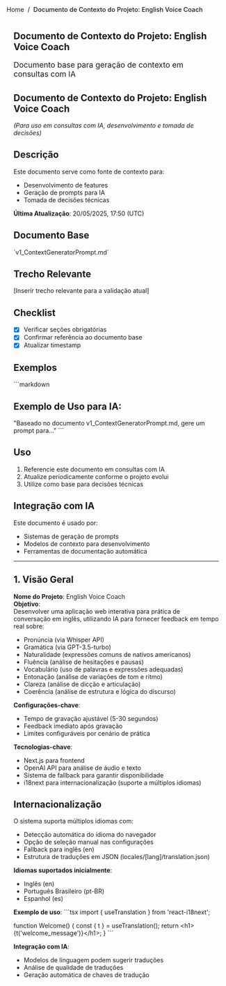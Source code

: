 <nav class="breadcrumbs">
  <a href="/index.html">Home</a>
  <span class="separator">/</span>
  <span class="current">Documento de Contexto do Projeto: English Voice Coach</span>
</nav>

<article class="documentation-content">
  <h1>Documento de Contexto do Projeto: English Voice Coach</h1>
  
  <p class="description">Documento base para geração de contexto em consultas com IA</p>

  
# **Documento de Contexto do Projeto: English Voice Coach**  
*(Para uso em consultas com IA, desenvolvimento e tomada de decisões)*  

## Descrição
Este documento serve como fonte de contexto para:
- Desenvolvimento de features
- Geração de prompts para IA
- Tomada de decisões técnicas

**Última Atualização**: 20/05/2025, 17:50 (UTC)

## Documento Base
&#x60;v1_ContextGeneratorPrompt.md&#x60;

## Trecho Relevante
[Inserir trecho relevante para a validação atual]

## Checklist
- [x] Verificar seções obrigatórias
- [x] Confirmar referência ao documento base  
- [x] Atualizar timestamp

## Exemplos
&#x60;&#x60;&#x60;markdown
# Exemplo de Uso para IA:
&quot;Baseado no documento v1_ContextGeneratorPrompt.md, gere um prompt para...&quot;
&#x60;&#x60;&#x60;

## Uso
1. Referencie este documento em consultas com IA
2. Atualize periodicamente conforme o projeto evolui
3. Utilize como base para decisões técnicas

## Integração com IA
Este documento é usado por:
- Sistemas de geração de prompts
- Modelos de contexto para desenvolvimento
- Ferramentas de documentação automática

---

# **1. Visão Geral**  
**Nome do Projeto**: English Voice Coach  
**Objetivo**:  
Desenvolver uma aplicação web interativa para prática de conversação em inglês, utilizando IA para fornecer feedback em tempo real sobre:  
- Pronúncia (via Whisper API)  
- Gramática (via GPT-3.5-turbo)  
- Naturalidade (expressões comuns de nativos americanos) 
- Fluência (análise de hesitações e pausas)
- Vocabulário (uso de palavras e expressões adequadas)
- Entonação (análise de variações de tom e ritmo)
- Clareza (análise de dicção e articulação)
- Coerência (análise de estrutura e lógica do discurso)




**Configurações-chave**:
- Tempo de gravação ajustável (5-30 segundos)
- Feedback imediato após gravação
- Limites configuráveis por cenário de prática

**Tecnologias-chave**:
- Next.js para frontend
- OpenAI API para análise de áudio e texto
- Sistema de fallback para garantir disponibilidade
- i18next para internacionalização (suporte a múltiplos idiomas)

## Internacionalização
O sistema suporta múltiplos idiomas com:
- Detecção automática do idioma do navegador
- Opção de seleção manual nas configurações
- Fallback para inglês (en)
- Estrutura de traduções em JSON (locales/[lang]/translation.json)

**Idiomas suportados inicialmente**:
- Inglês (en)
- Português Brasileiro (pt-BR)
- Espanhol (es)

**Exemplo de uso**:
&#x60;&#x60;&#x60;tsx
import { useTranslation } from &#x27;react-i18next&#x27;;

function Welcome() {
  const { t } = useTranslation();
  return &lt;h1&gt;{t(&#x27;welcome_message&#x27;)}&lt;/h1&gt;;
}
&#x60;&#x60;&#x60;

**Integração com IA**:
- Modelos de linguagem podem sugerir traduções
- Análise de qualidade de traduções
- Geração automática de chaves de tradução

</article>

<style>
.breadcrumbs {
  display: flex;
  align-items: center;
  gap: 0.5rem;
  font-size: 0.9rem;
  color: var(--text-secondary);
  margin-bottom: 2rem;
  padding-bottom: 0.5rem;
  border-bottom: 1px solid var(--border-color);
}

.breadcrumbs a {
  color: var(--link-color);
  text-decoration: none;
  transition: color 0.2s;
}

.breadcrumbs a:hover {
  color: var(--link-hover-color);
  text-decoration: underline;
}

.separator {
  color: var(--text-tertiary);
}

.current {
  font-weight: 500;
  color: var(--text-primary);
}

.documentation-content {
  max-width: 800px;
  margin: 0 auto;
  padding: 0 1rem;
}

.description {
  font-size: 1.1rem;
  color: var(--text-secondary);
  margin-bottom: 2rem;
}
</style>
